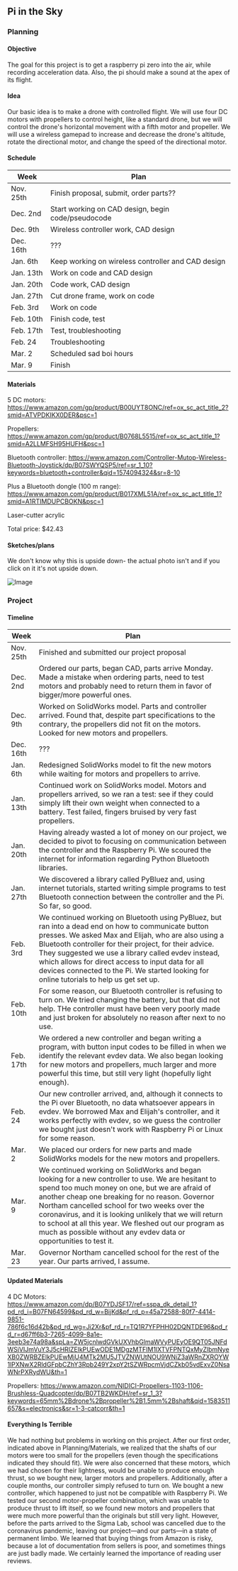 ## Pi in the Sky

### Planning

#### Objective

The goal for this project is to get a raspberry pi zero into the air, while recording acceleration data. Also, the pi should make a sound at the apex of its flight. 

#### Idea 

Our basic idea is to make a drone with controlled flight. We will use four DC motors with propellers to control height, like a standard drone, but we will control the drone's horizontal movement with a fifth motor and propeller. We will use a wireless gamepad to increase and decrease the drone's altitude, rotate the directional motor, and change the speed of the directional motor.

#### Schedule

| Week  | Plan |
| ------------- | ------------- |
| Nov. 25th  | Finish proposal, submit, order parts?? |
| Dec. 2nd | Start working on CAD design, begin code/pseudocode |
| Dec. 9th | Wireless controller work, CAD design |
| Dec. 16th | ??? |
| Jan. 6th | Keep working on wireless controller and CAD design |
| Jan. 13th | Work on code and CAD design |
| Jan. 20th | Code work, CAD design |
| Jan. 27th | Cut drone frame, work on code |
| Feb. 3rd | Work on code |
| Feb. 10th | Finish code, test |
| Feb. 17th | Test, troubleshooting |
| Feb. 24 | Troubleshooting |
| Mar. 2 | Scheduled sad boi hours |
| Mar. 9 | Finish |

#### Materials

5 DC motors:
https://www.amazon.com/gp/product/B00UYT8ONC/ref=ox_sc_act_title_2?smid=ATVPDKIKX0DER&psc=1

Propellers:
https://www.amazon.com/gp/product/B0768L5515/ref=ox_sc_act_title_1?smid=A2LLMFSH95HUFH&psc=1

Bluetooth controller:
https://www.amazon.com/Controller-Mutop-Wireless-Bluetooth-Joystick/dp/B07SWYQSP5/ref=sr_1_10?keywords=bluetooth+controller&qid=1574094324&sr=8-10

Plus a Bluetooth dongle (100 m range):
https://www.amazon.com/gp/product/B017XML51A/ref=ox_sc_act_title_1?smid=A1RTIMDUPCBOKN&psc=1

Laser-cutter acrylic

Total price: $42.43

#### Sketches/plans

We don't know why this is upside down- the actual photo isn't and if you click on it it's not upside down.

![Image](https://user-images.githubusercontent.com/54591964/69558690-a65ea700-0f76-11ea-8940-c00c1edf29f5.jpg)

### Project

#### Timeline
| Week | Plan |
| ------------- | ------------- |
| Nov. 25th  | Finished and submitted our project proposal |
| Dec. 2nd | Ordered our parts, began CAD, parts arrive Monday. Made a mistake when ordering parts, need to test motors and probably need to return them in favor of bigger/more powerful ones. |
| Dec. 9th | Worked on SolidWorks model. Parts and controller arrived. Found that, despite part specifications to the contrary, the propellers did not fit on the motors. Looked for new motors and propellers. |
| Dec. 16th | ??? |
| Jan. 6th | Redesigned SolidWorks model to fit the new motors while waiting for motors and propellers to arrive. |
| Jan. 13th | Continued work on SolidWorks model. Motors and propellers arrived, so we ran a test: see if they could simply lift their own weight when connected to a battery. Test failed, fingers bruised by very fast propellers. |
| Jan. 20th | Having already wasted a lot of money on our project, we decided to pivot to focusing on communication between the controller and the Raspberry Pi. We scoured the internet for information regarding Python Bluetooth libraries. |
| Jan. 27th | We discovered a library called PyBluez and, using internet tutorials, started writing simple programs to test Bluetooth connection between the controller and the Pi. So far, so good. |
| Feb. 3rd | We continued working on Bluetooth using PyBluez, but ran into a dead end on how to communicate button presses. We asked Max and Elijah, who are also using a Bluetooth controller for their project, for their advice. They suggested we use a library called evdev instead, which allows for direct access to input data for all devices connected to the Pi. We started looking for online tutorials to help us get set up. |
| Feb. 10th | For some reason, our Bluetooth controller is refusing to turn on. We tried changing the battery, but that did not help. THe controller must have been very poorly made and just broken for absolutely no reason after next to no use. |
| Feb. 17th | We ordered a new controller and began writing a program, with button input codes to be filled in when we identify the relevant evdev data. We also began looking for new motors and propellers, much larger and more powerful this time, but still very light (hopefully light enough). |
| Feb. 24 | Our new controller arrived, and, although it connects to the Pi over Bluetooth, no data whatsoever appears in evdev. We borrowed Max and Elijah's controller, and it works perfectly with evdev, so we guess the controller we bought just doesn't work with Raspberry Pi or Linux for some reason. |
| Mar. 2 | We placed our orders for new parts and made SolidWorks models for the new motors and propellers. |
| Mar. 9 | We continued working on SolidWorks and began looking for a new controller to use. We are hesitant to spend too much money on one, but we are afraid of another cheap one breaking for no reason. Governor Northam cancelled school for two weeks over the coronavirus, and it is looking unlikely that we will return to school at all this year. We fleshed out our program as much as possible without any evdev data or opportunities to test it. |
| Mar. 23 | Governor Northam cancelled school for the rest of the year. Our parts arrived, I assume. |

#### Updated Materials

4 DC Motors:
https://www.amazon.com/dp/B07YDJSF17/ref=sspa_dk_detail_1?pd_rd_i=B07FN64599&pd_rd_w=BijKd&pf_rd_p=45a72588-80f7-4414-9851-786f6c16d42b&pd_rd_wg=Ji2Xr&pf_rd_r=TQ1R7YFPHH02DQNTDE96&pd_rd_r=d67ff6b3-7265-4099-8a1e-3eeb3e74a98a&spLa=ZW5jcnlwdGVkUXVhbGlmaWVyPUEyOE9QT05JNFdWSjVIJmVuY3J5cHRlZElkPUEwODE1MDgzMTFIM1lXTVFPNTQxMyZlbmNyeXB0ZWRBZElkPUEwMjU4MTk2MU5JTVZNWUtNOU9WNiZ3aWRnZXROYW1lPXNwX2RldGFpbCZhY3Rpb249Y2xpY2tSZWRpcmVjdCZkb05vdExvZ0NsaWNrPXRydWU&th=1

Propellers:
https://www.amazon.com/NIDICI-Propellers-1103-1106-Brushless-Quadcopter/dp/B07TB2WKDH/ref=sr_1_3?keywords=65mm%2Bdrone%2Bpropeller%2B1.5mm%2Bshaft&qid=1583511657&s=electronics&sr=1-3-catcorr&th=1

#### Everything Is Terrible
We had nothing but problems in working on this project. After our first order, indicated above in Planning/Materials, we realized that the shafts of our motors were too small for the propellers (even though the specifications indicated they should fit). We were also concerned that these motors, which we had chosen for their lightness, would be unable to produce enough thrust, so we bought new, larger motors and propellers. Additionally, after a couple months, our controller simply refused to turn on. We bought a new controller, which happened to just not be compatible with Raspberry Pi.
We tested our second motor-propeller combination, which was unable to produce thrust to lift itself, so we found new motors and propellers that were much more powerful than the originals but still very light. However, before the parts arrived to the Sigma Lab, school was cancelled due to the coronavirus pandemic, leaving our project—and our parts—in a state of permanent limbo.
We learned that buying things from Amazon is risky, because a lot of documentation from sellers is poor, and sometimes things are just badly made. We certainly learned the importance of reading user reviews.
